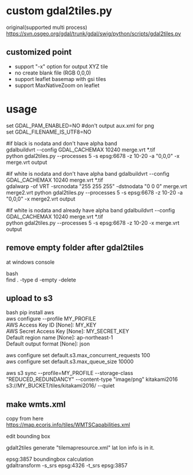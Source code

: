 # custom gdal2tiles.py

original(supported multi process)  
https://svn.osgeo.org/gdal/trunk/gdal/swig/python/scripts/gdal2tiles.py  

## customized point
- support "-x" option for output XYZ tile  
- no create blank file (RGB 0,0,0)  
- support leaflet basemap with gsi tiles
- support MaxNativeZoom on leaflet

# usage
set GDAL_PAM_ENABLED=NO #don't output aux.xml for png  
set GDAL_FILENAME_IS_UTF8=NO

#if black is nodata and don't have alpha band  
gdalbuildvrt --config GDAL_CACHEMAX 10240 merge.vrt *.tif    
python gdal2tiles.py --processes 5 -s epsg:6678 -z 10-20 -a "0,0,0" -x merge.vrt output  

#if white is nodata and don't have alpha band
gdalbuildvrt --config GDAL_CACHEMAX 10240 merge.vrt *.tif  
gdalwarp -of VRT -srcnodata "255 255 255" -dstnodata "0 0 0" merge.vrt merge2.vrt
python gdal2tiles.py --processes 5 -s epsg:6678 -z 10-20 -a "0,0,0" -x merge2.vrt output  

#if white is nodata and already have alpha band
gdalbuildvrt --config GDAL_CACHEMAX 10240 merge.vrt *.tif  
python gdal2tiles.py --processes 5 -s epsg:6678 -z 10-20 -x merge.vrt output

## remove empty folder after gdal2tiles
at windows console  

bash  
find . -type d -empty -delete  

## upload to s3
bash
pip install aws  
aws configure --profile MY_PROFILE  
	AWS Access Key ID [None]: MY_KEY  
	AWS Secret Access Key [None]: MY_SECRET_KEY  
	Default region name [None]: ap-northeast-1  
	Default output format [None]: json  

aws configure set default.s3.max_concurrent_requests 100  
aws configure set default.s3.max_queue_size 10000  

aws s3 sync --profile=MY_PROFILE --storage-class "REDUCED_REDUNDANCY" --content-type "image/png" kitakami2016 s3://MY_BUCKET/tiles/kitakami2016/ --quiet  

## make wmts.xml
copy from here  
https://map.ecoris.info/tiles/WMTSCapabilities.xml  

edit bounding box  

gdalt2tiles generate "tilemapresource.xml"
lat lon info is in it.

epsg:3857 boundingbox calculation  
gdaltransform -s_srs epsg:4326 -t_srs epsg:3857

 

